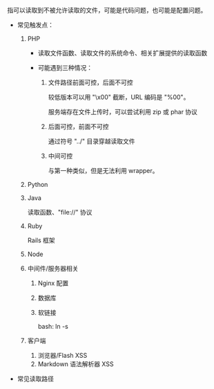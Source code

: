 指可以读取到不被允许读取的文件，可能是代码问题，也可能是配置问题。

- 常见触发点：

    1. PHP
    
        - 读取文件函数、读取文件的系统命令、相关扩展提供的读取函数
        
        - 可能遇到三种情况：
        
            1. 文件路径前面可控，后面不可控
            
                较低版本可以用 "\x00" 截断，URL 编码是 "%00"。  
                
                服务端存在文件上传时，可以尝试利用 zip 或 phar 协议  
                
            2. 后面可控，前面不可控  
                
                通过符号 "../" 目录穿越读取文件
                
            3. 中间可控
                
                与第一种类似，但是无法利用 wrapper。
                
    2. Python
    
    3. Java
        
        读取函数、"file://" 协议
        
    4. Ruby
        
        Rails 框架
       
    5. Node
    
    6. 中间件/服务器相关
        
        1. Nginx 配置
        
        2. 数据库
        
        3. 软链接
            
            bash: ln -s
        
    7. 客户端
        
        1. 浏览器/Flash XSS
        2. Markdown 语法解析器 XSS
        
- 常见读取路径
        

